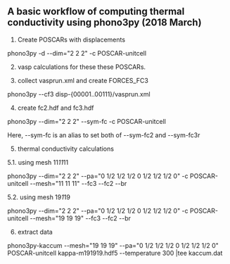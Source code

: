 ## A basic workflow of computing thermal conductivity using phono3py (2018 March)

1. Create POSCARs with displacements

phono3py -d --dim="2 2 2" -c POSCAR-unitcell

2. vasp calculations for these these POSCARs.

3. collect vasprun.xml and create FORCES_FC3

phono3py --cf3 disp-{00001..00111}/vasprun.xml

4. create fc2.hdf and fc3.hdf

phono3py --dim="2 2 2" --sym-fc -c POSCAR-unitcell

Here, --sym-fc is an alias to set both of --sym-fc2 and --sym-fc3r


5. thermal conductivity calculations 

5.1. using mesh 11*11*11

phono3py --dim="2 2 2" --pa="0 1/2 1/2 1/2 0 1/2 1/2 1/2 0" -c POSCAR-unitcell --mesh="11 11 11" --fc3 --fc2 --br

5.2. using mesh 19*1*19

phono3py --dim="2 2 2" --pa="0 1/2 1/2 1/2 0 1/2 1/2 1/2 0" -c POSCAR-unitcell --mesh="19 19 19" --fc3 --fc2 --br

6. extract data

phono3py-kaccum --mesh="19 19 19" --pa="0 1/2 1/2 1/2 0 1/2 1/2 1/2 0" POSCAR-unitcell kappa-m191919.hdf5 --temperature 300 |tee kaccum.dat

